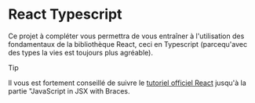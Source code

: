 # React Typescript

Ce projet à compléter vous permettra de vous entraîner à l'utilisation des fondamentaux de la bibliothèque React, ceci en Typescript (parcequ'avec des types la vies est toujours plus agréable).


> [!TIP]
> Il vous est fortement conseillé de suivre le [tutoriel officiel React](https://react.dev/learn/your-first-component) jusqu'à la partie "JavaScript in JSX with Braces.

